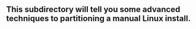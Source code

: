 ## This subdirectory will tell you some advanced techniques to partitioning a manual Linux install.
